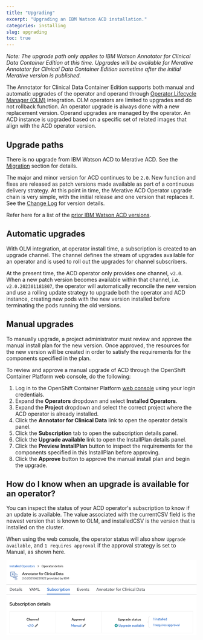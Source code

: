 ```yaml
---
title: "Upgrading"
excerpt: "Upgrading an IBM Watson ACD installation."
categories: installing
slug: upgrading
toc: true
---
```


_Note:  The upgrade path only applies to IBM Watson Annotator for Clinical Data Container Edition at this time. Upgrades will be available for Merative Annotator for Clinical Data Container Edition sometime after the initial Merative version is published._

The Annotator for Clinical Data Container Edition supports both manual and automatic upgrades of the operator and operand through [Operator Lifecycle Manager (OLM)](https://docs.openshift.com/container-platform/4.7/operators/understanding/olm/olm-understanding-olm.html#olm-overview_olm-understanding-olm) integration. OLM operators are limited to upgrades and do not rollback function. An operator upgrade is always done with a new replacement version. Operand upgrades are managed by the operator. An ACD instance is upgraded based on a specific set of related images that align with the ACD operator version.

## Upgrade paths

There is no upgrade from IBM Watson ACD to Merative ACD. See the [Migration](/migration/considerations/) section for details.

The major and minor version for ACD continues to be `2.0`. New function and fixes are released as patch versions made available as part of a continuous delivery strategy. At this point in time, the Merative ACD Operator upgrade chain is very simple, with the initial release and one version that replaces it. See the [Change Log](https://github.com/merative/acd-containers/blob/master/CHANGELOG.md#releases-from-merative) for version details.

Refer here for a list of the [prior IBM Watson ACD versions](https://github.com/merative/acd-containers/blob/master/CHANGELOG.md#releases-from-ibm).

## Automatic upgrades

With OLM integration, at operator install time, a subscription is created to an upgrade channel. The channel defines the stream of upgrades available for an operator and is used to roll out the upgrades for channel subscribers.

At the present time, the ACD operator only provides one channel, `v2.0`. When a new patch version becomes available within that channel, i.e. `v2.0.202301181807`, the operator will automatically reconcile the new version and use a rolling update strategy to upgrade both the operator and ACD instance, creating new pods with the new version installed before terminating the pods running the old versions.

## Manual upgrades

To manually upgrade, a project administrator must review and approve the manual install plan for the new version. Once approved, the resources for the new version will be created in order to satisfy the requirements for the components specified in the plan.

To review and approve a manual upgrade of ACD through the OpenShift Container Platform web console, do the following:

1. Log in to the OpenShift Container Platform [web console](https://docs.openshift.com/container-platform/4.7/web_console/web-console.html) using your login credentials.
1. Expand the **Operators** dropdown and select **Installed Operators**.
1. Expand the **Project** dropdown and select the correct project where the ACD operator is already installed.
1. Click the **Annotator for Clinical Data** link to open the operator details panel.
1. Click the **Subscription** tab to open the subscription details panel.
1. Click the **Upgrade available** link to open the InstallPlan details panel.
1. Click the **Preview InstallPlan** button to inspect the requirements for the components specified in this InstallPlan before approving.
1. Click the **Approve** button to approve the manual install plan and begin the upgrade.

## How do I know when an upgrade is available for an operator?

You can inspect the status of your ACD operator's subscription to know if an update is available. The value associated with the currentCSV field is the newest version that is known to OLM, and installedCSV is the version that is installed on the cluster.

When using the web console, the operator status will also show `Upgrade available`, and `1 requires approval` if the approval strategy is set to Manual, as shown here.

![image](../../images/upgrade_available.png)
